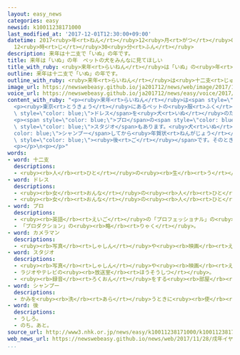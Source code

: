 ```yaml
---
layout: easy_news
categories: easy
newsid: k10011238171000
last_modified_at: '2017-12-01T12:30:00+09:00'
datetime: 2017<ruby>年<rt>ねん</rt></ruby>12<ruby>月<rt>がつ</rt></ruby>01<ruby>日<rt>にち</rt></ruby>
  12<ruby>時<rt>じ</rt></ruby>30<ruby>分<rt>ふん</rt></ruby>
description: 来年は十二支で「いぬ」の年です。
title: 来年は「いぬ」の年　ペットの犬をみんなに見てほしい
title_with_ruby: <ruby>来年<rt>らいねん</rt></ruby>は「いぬ」の<ruby>年<rt>とし</rt></ruby>　ペットの<ruby>犬<rt>いぬ</rt></ruby>をみんなに<ruby>見<rt>み</rt></ruby>てほしい
outline: 来年は十二支で「いぬ」の年です。
outline_with_ruby: <ruby>来年<rt>らいねん</rt></ruby>は<ruby>十二支<rt>じゅうにし</rt></ruby>で「いぬ」の<ruby>年<rt>とし</rt></ruby>です。
image_url: https://newswebeasy.github.io/ja201712/news/web/image/2017/11/28/K10011238171_1711281642_1711281648_01_02.jpg
voice_url: https://newswebeasy.github.io/ja201712/news/easy/voice/2017/12/01/k10011238171000.mp3
content_with_ruby: "<p><ruby>来年<rt>らいねん</rt></ruby>は<span style=\"color: blue;\"><ruby>十二支<rt>じゅうにし</rt></ruby></span>で「いぬ」の<ruby>年<rt>とし</rt></ruby>です。<ruby>犬<rt>いぬ</rt></ruby>が<ruby>好<rt>す</rt></ruby>きな<ruby>人<rt>ひと</rt></ruby>は、<ruby>正月<rt>しょうがつ</rt></ruby>のあいさつに<ruby>送<rt>おく</rt></ruby>る<ruby>年賀状<rt>ねんがじょう</rt></ruby>にペットの<ruby>犬<rt>いぬ</rt></ruby>の<ruby>写真<rt>しゃしん</rt></ruby>を<ruby>使<rt>つか</rt></ruby>ったりして<ruby>準備<rt>じゅんび</rt></ruby>をしています。</p>\n\
  <p><ruby>東京<rt>とうきょう</rt></ruby>にあるペットの<ruby>服<rt>ふく</rt></ruby>を<ruby>作<rt>つく</rt></ruby>る<ruby>店<rt>みせ</rt></ruby>では、<ruby>正月<rt>しょうがつ</rt></ruby>のきれいな<ruby>着物<rt>きもの</rt></ruby>や<span\
  \ style=\"color: blue;\">ドレス</span>を<ruby>犬<rt>いぬ</rt></ruby>のために<ruby>作<rt>つく</rt></ruby>っています。できた<ruby>着物<rt>きもの</rt></ruby>を<ruby>取<rt>と</rt></ruby>りに<ruby>来<rt>き</rt></ruby>た<ruby>人<rt>ひと</rt></ruby>は「<ruby>大切<rt>たいせつ</rt></ruby>な<ruby>家族<rt>かぞく</rt></ruby>なのでいい<ruby>物<rt>もの</rt></ruby>にしたいと<ruby>思<rt>おも</rt></ruby>いました。これから<ruby>年賀状<rt>ねんがじょう</rt></ruby>の<ruby>写真<rt>しゃしん</rt></ruby>を<ruby>撮<rt>と</rt></ruby>ります」と<ruby>言<rt>い</rt></ruby>って、<ruby>絹<rt>きぬ</rt></ruby>の<ruby>着物<rt>きもの</rt></ruby>などに４<ruby>万<rt>まん</rt></ruby><ruby>円<rt>えん</rt></ruby><ruby>払<rt>はら</rt></ruby>っていました。</p>\n\
  <p><span style=\"color: blue;\">プロ</span>の<span style=\"color: blue;\">カメラマン</span>が<ruby>犬<rt>いぬ</rt></ruby>の<ruby>写真<rt>しゃしん</rt></ruby>を<ruby>撮<rt>と</rt></ruby>る<span\
  \ style=\"color: blue;\">スタジオ</span>もあります。<ruby>犬<rt>いぬ</rt></ruby>を<span style=\"\
  color: blue;\">シャンプー</span>してから<ruby>年賀状<rt>ねんがじょう</rt></ruby>の<ruby>写真<rt>しゃしん</rt></ruby>を<ruby>撮<rt>と</rt></ruby>りに<ruby>来<rt>く</rt></ruby>る<ruby>客<rt>きゃく</rt></ruby>もいました。<ruby>客<rt>きゃく</rt></ruby>の<ruby>１人<rt>ひとり</rt></ruby>は「<ruby>次<rt>つぎ</rt></ruby>のいぬの<ruby>年<rt>とし</rt></ruby>は１２<ruby>年<rt>ねん</rt></ruby><span\
  \ style=\"color: blue;\"><ruby>後<rt>ご</rt></ruby></span>です。そのときこの<ruby>犬<rt>いぬ</rt></ruby>が<ruby>生<rt>い</rt></ruby>きているかどうかわかりません。いま<ruby>写真<rt>しゃしん</rt></ruby>を<ruby>撮<rt>と</rt></ruby>っておきたいんです」と<ruby>話<rt>はな</rt></ruby>していました。</p>\n\
  <p></p>\n<p></p>"
words:
- word: 十二支
  descriptions:
  - <ruby><rb>人</rb><rt>ひと</rt></ruby>の<ruby><rb>生</rb><rt>う</rt></ruby>まれた<ruby><rb>年</rb><rt>とし</rt></ruby>や<ruby><rb>方角</rb><rt>ほうがく</rt></ruby>・<ruby><rb>時刻</rb><rt>じこく</rt></ruby>を<ruby><rb>示</rb><rt>しめ</rt></ruby>す１２の<ruby><rb>呼</rb><rt>よ</rt></ruby>び<ruby><rb>名</rb><rt>な</rt></ruby>。<ruby><rb>子</rb><rt>ね</rt></ruby>（ねずみ）・<ruby><rb>丑</rb><rt>うし</rt></ruby>・<ruby><rb>寅</rb><rt>とら</rt></ruby>・<ruby><rb>卯</rb><rt>う</rt></ruby>（うさぎ）・<ruby><rb>辰</rb><rt>たつ</rt></ruby>（りゅう）・<ruby><rb>巳</rb><rt>み</rt></ruby>（へび）・<ruby><rb>午</rb><rt>うま</rt></ruby>・<ruby><rb>未</rb><rt>ひつじ</rt></ruby>・<ruby><rb>申</rb><rt>さる</rt></ruby>・<ruby><rb>酉</rb><rt>とり</rt></ruby>（にわとり）・<ruby><rb>戌</rb><rt>いぬ</rt></ruby>・<ruby><rb>亥</rb><rt>い</rt></ruby>（いのしし）のこと。
- word: ドレス
  descriptions:
  - <ruby><rb>女</rb><rt>おんな</rt></ruby>の<ruby><rb>人</rb><rt>ひと</rt></ruby>が<ruby><rb>着</rb><rt>き</rt></ruby>る<ruby><rb>礼服</rb><rt>れいふく</rt></ruby>。
  - <ruby><rb>女</rb><rt>おんな</rt></ruby>の<ruby><rb>人</rb><rt>ひと</rt></ruby>の<ruby><rb>洋服</rb><rt>ようふく</rt></ruby>。
- word: プロ
  descriptions:
  - <ruby><rb>英語</rb><rt>えいご</rt></ruby>の「プロフェッショナル」の<ruby><rb>略</rb><rt>りゃく</rt></ruby>。<ruby><rb>職業</rb><rt>しょくぎょう</rt></ruby>にすること。<ruby><rb>本職</rb><rt>ほんしょく</rt></ruby>。<ruby><rb>専門</rb><rt>せんもん</rt></ruby>。
  - 「プロダクション」の<ruby><rb>略</rb><rt>りゃく</rt></ruby>。
- word: カメラマン
  descriptions:
  - <ruby><rb>写真</rb><rt>しゃしん</rt></ruby>や<ruby><rb>映画</rb><rt>えいが</rt></ruby>、ビデオなどの<ruby><rb>撮影</rb><rt>さつえい</rt></ruby>をする<ruby><rb>人</rb><rt>ひと</rt></ruby>。
- word: スタジオ
  descriptions:
  - <ruby><rb>写真</rb><rt>しゃしん</rt></ruby>や<ruby><rb>映画</rb><rt>えいが</rt></ruby>のさつえいをする<ruby><rb>所</rb><rt>ところ</rt></ruby>。
  - ラジオやテレビの<ruby><rb>放送室</rb><rt>ほうそうしつ</rt></ruby>。
  - <ruby><rb>録音</rb><rt>ろくおん</rt></ruby>をする<ruby><rb>部屋</rb><rt>へや</rt></ruby>。
- word: シャンプー
  descriptions:
  - かみを<ruby><rb>洗</rb><rt>あら</rt></ruby>うときに<ruby><rb>使</rb><rt>つか</rt></ruby>う<ruby><rb>液体</rb><rt>えきたい</rt></ruby>。また、それで<ruby><rb>洗</rb><rt>あら</rt></ruby>うこと。
- word: 後
  descriptions:
  - うしろ。
  - のち。あと。
source_url: http://www3.nhk.or.jp/news/easy/k10011238171000/k10011238171000.html
web_news_url: https://newswebeasy.github.io/news/web/2017/11/28/戌年イヤーで愛犬家も大忙し
...
```

